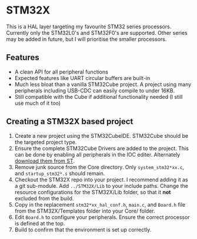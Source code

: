 # STM32X
This is a HAL layer targeting my favourite STM32 series processors.
Currently only the STM32L0's and STM32F0's are supported. Other series may be added in future, but I will prioritise the smaller processors.

## Features
* A clean API for all peripheral functions
* Expected features like UART circular buffers are built-in
* Much less bloat than a vanilla STM32Cube project. A project using many peripherals including USB-CDC can easily compile to under 16KB.
* Still compatible with the Cube if additional functionality needed (I still use much of it too)

## Creating a STM32X based project
1) Create a new project using the STM32CubeIDE. STM32Cube should be the targeted project type.
2) Ensure the complete STM32Cube Drivers are added to the project. This can be done by enabling all peripherals in the IOC editer. Alternately [download them from ST](https://www.st.com/en/ecosystems/stm32cube.html#products).
3) Remove junk source from the Core directory. Only `system_stm32*xx.c`, and `startup_stm32*.s` should remain.
4) Checkout the STM32X repo into your project. I recommend adding it as a git sub-module. Add `../STM32X/Lib` to your include paths. Change the resource configurations for the STM32X/Lib folder, so that it **not** excluded from the build.
5) Copy in the replacement `stm32*xx_hal_conf.h`, `main.c`, and `Board.h` file from the STM32X/Templates folder into your Core/ folder.
6) Edit `Board.h` to configure your peripherals. Ensure the correct processor is defined at the top.
7) Build to confirm that the environment is set up correctly.
